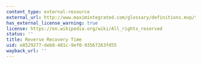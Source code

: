 ```yaml
---
content_type: external-resource
external_url: http://www.maximintegrated.com/glossary/definitions.mvp/term/Reverse%20Recovery%20Time/gpk/1015
has_external_license_warning: true
license: https://en.wikipedia.org/wiki/All_rights_reserved
status: ''
title: Reverse Recovery Time
uid: e8529277-deb8-481c-9ef0-93567263fd55
wayback_url: ''
---
```

